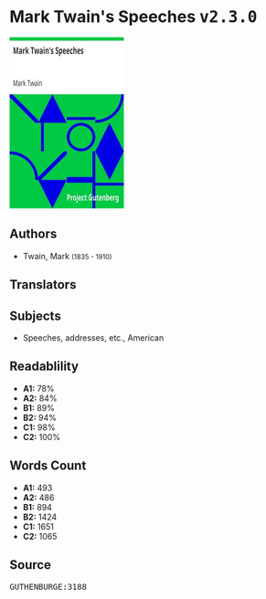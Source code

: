 # Mark Twain's Speeches <kbd>v2.3.0</kbd>

![](./cover.medium.jpg "")

## Authors


 - Twain, Mark <small>(1835 - 1910)</small>

## Translators



## Subjects


 - Speeches, addresses, etc., American

## Readablility


 - **A1:** 78%
 - **A2:** 84%
 - **B1:** 89%
 - **B2:** 94%
 - **C1:** 98%
 - **C2:** 100%

## Words Count


 - **A1:** 493
 - **A2:** 486
 - **B1:** 894
 - **B2:** 1424
 - **C1:** 1651
 - **C2:** 1065

## Source


<kbd>GUTHENBURGE:3188</kbd>
